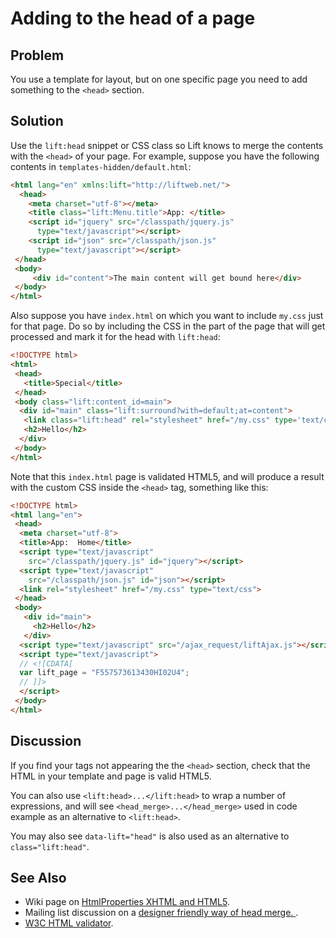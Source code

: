Adding to the head of a page
============================

Problem
-------

You use a template for layout, but on one specific page you need to add something to the `<head>` section.


Solution
--------

Use the `lift:head` snippet or CSS class so Lift knows to merge the contents with the `<head>` of your page.  For example, suppose you have the following contents in `templates-hidden/default.html`:

```html
<html lang="en" xmlns:lift="http://liftweb.net/"> 
  <head> 
    <meta charset="utf-8"></meta> 
    <title class="lift:Menu.title">App: </title>
    <script id="jquery" src="/classpath/jquery.js" 
      type="text/javascript"></script>
    <script id="json" src="/classpath/json.js" 
      type="text/javascript"></script>
 </head>
 <body>
 	 <div id="content">The main content will get bound here</div>
 </body>
</html>
```

Also suppose you have `index.html` on which you want to include `my.css` just for that page.  Do so by including the CSS in the part of the page that will get processed and mark it for the head with `lift:head`:

```html
<!DOCTYPE html>
<html>
 <head>
   <title>Special</title>
 </head>
 <body class="lift:content_id=main">
  <div id="main" class="lift:surround?with=default;at=content">
   <link class="lift:head" rel="stylesheet" href="/my.css" type='text/css'>
   <h2>Hello</h2>
  </div>
 </body>
</html>
```

Note that this `index.html` page is validated HTML5, and will produce a result with the custom CSS inside the `<head>` tag, something like this:

```html
<!DOCTYPE html>
<html lang="en">
 <head> 
  <meta charset="utf-8"> 
  <title>App:  Home</title>
  <script type="text/javascript" 
    src="/classpath/jquery.js" id="jquery"></script>
  <script type="text/javascript" 
    src="/classpath/json.js" id="json"></script>
  <link rel="stylesheet" href="/my.css" type="text/css">
 </head>
 <body>
   <div id="main">
     <h2>Hello</h2>
   </div>
  <script type="text/javascript" src="/ajax_request/liftAjax.js"></script>
  <script type="text/javascript"> 
  // <![CDATA[
  var lift_page = "F557573613430HI02U4";
  // ]]>
  </script>
 </body>
</html>
```

Discussion
----------

If you find your tags not appearing the the `<head>` section, check that the HTML in your template and page is valid HTML5. 

You can also use `<lift:head>...</lift:head>` to wrap a number of expressions, and will see `<head_merge>...</head_merge>` used in code example as an alternative to `<lift:head>`.

You may also see `data-lift="head"` is also used as an alternative to `class="lift:head"`.


See Also
--------

* Wiki page on [HtmlProperties XHTML and HTML5](http://www.assembla.com/spaces/liftweb/wiki/HtmlProperties_XHTML_and_HTML5).
* Mailing list discussion on a [designer friendly way of head merge. 
](https://groups.google.com/forum/?fromgroups#!topic/liftweb/rG_pOXdp4Ew).
* [W3C HTML validator](http://validator.w3.org/).
